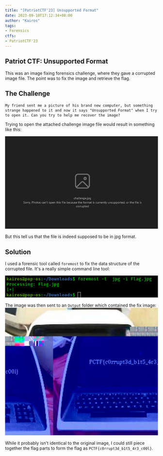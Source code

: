 ```yaml
---
title: "[PatriotCTF'23] Unsupported Format"
date: 2023-09-10T17:12:34+08:00
author: "Kairos"
tags:
- Forensics
ctfs:
- PatriotCTF'23
---
```


## Patriot CTF: Unsupported Format

This was an image fixing forensics challenge, where they gave a corrupted image file. The point was to fix the image and retrieve the flag.

## The Challenge

```
My friend sent me a picture of his brand new computer, but something strange happened to it and now it says "Unsupported Format" when I try to open it. Can you try to help me recover the image?
```

Trying to open the attached challenge image file would result in something like this:

![challenge](challenge.png)

But this tell us that the file is indeed supposed to be in jpg format.

## Solution

I used a forensic tool called `foremost` to fix the data structure of the corrupted file. It's a really simple command line tool:

![foremost](Foremost.png)

The image was then sent to an `Output` folder which contained the fix image:
![flag](flag.png)

While it probably isn't identical to the original image, I could still piece together the flag parts to form the flag as `PCTF{c0rrupt3d_b1t5_4r3_c00l}`.

